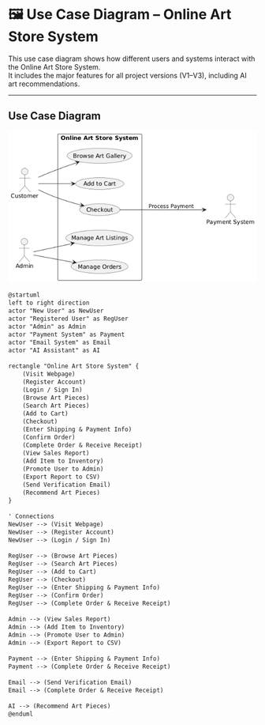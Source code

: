 # 🖼️ Use Case Diagram – Online Art Store System

This use case diagram shows how different users and systems interact with the Online Art Store System.  
It includes the major features for all project versions (V1–V3), including AI art recommendations.

---

## Use Case Diagram
![Use Case Diagram](use-case-diagram.png)

```plantuml
@startuml
left to right direction
actor "New User" as NewUser
actor "Registered User" as RegUser
actor "Admin" as Admin
actor "Payment System" as Payment
actor "Email System" as Email
actor "AI Assistant" as AI

rectangle "Online Art Store System" {
    (Visit Webpage)
    (Register Account)
    (Login / Sign In)
    (Browse Art Pieces)
    (Search Art Pieces)
    (Add to Cart)
    (Checkout)
    (Enter Shipping & Payment Info)
    (Confirm Order)
    (Complete Order & Receive Receipt)
    (View Sales Report)
    (Add Item to Inventory)
    (Promote User to Admin)
    (Export Report to CSV)
    (Send Verification Email)
    (Recommend Art Pieces)
}

' Connections
NewUser --> (Visit Webpage)
NewUser --> (Register Account)
NewUser --> (Login / Sign In)

RegUser --> (Browse Art Pieces)
RegUser --> (Search Art Pieces)
RegUser --> (Add to Cart)
RegUser --> (Checkout)
RegUser --> (Enter Shipping & Payment Info)
RegUser --> (Confirm Order)
RegUser --> (Complete Order & Receive Receipt)

Admin --> (View Sales Report)
Admin --> (Add Item to Inventory)
Admin --> (Promote User to Admin)
Admin --> (Export Report to CSV)

Payment --> (Enter Shipping & Payment Info)
Payment --> (Complete Order & Receive Receipt)

Email --> (Send Verification Email)
Email --> (Complete Order & Receive Receipt)

AI --> (Recommend Art Pieces)
@enduml
